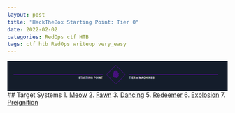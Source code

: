 ```yaml
---
layout: post
title: "HackTheBox Starting Point: Tier 0"
date: 2022-02-02
categories: RedOps ctf HTB
tags: ctf htb RedOps writeup very_easy
---
```

<img src='/assets/img/ctf/htb/sp/tier0/tier0banner.PNG' style='display:block;' >
## Target Systems
1. <a href='https://opfor-haunter.github.io/posts/HTB-SP-T0-meow/'>Meow</a>
2. <a href='https://opfor-haunter.github.io/posts/HTB-SP-T0-Fawn/'>Fawn</a>
3. <a href='https://opfor-haunter.github.io/posts/HTB-SP-T0-Dancing'>Dancing</a>
5. <a href='https://opfor-haunter.github.io/posts/HTB-SP-T0-Redeemer'>Redeemer</a>
6. <a href='https://opfor-haunter.github.io/posts/HTB-SP-T0-Explosion'>Explosion</a>
7. <a href='https://opfor-haunter.github.io/posts/HTB-SP-T0-Preignition'>Preignition</a>
